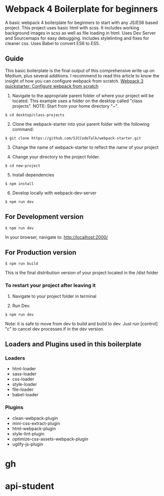 # Webpack 4 Boilerplate for beginners
A basic webpack 4 boilerplate for beginners to start with any JS/ES6 based project. This project uses basic html with scss. It includes working background images in scss as well as file loading in html. Uses Dev Server and Sourcemaps for easy debugging. Includes stylelinting and fixes for cleaner css. Uses Babel to convert ES6 to ES5. 
<br>
## Guide
This basic boilerplate is the final output of this comprehensive write up on Medium, plus several additions. I recommend to read this article to know the insight of how you can configure webpack from scratch.
[Webpack 3 quickstarter: Configure webpack from scratch](https://medium.com/@nirjhor123/webpack-3-quickstarter-configure-webpack-from-scratch-30a6c394038a)
<br>
1. Navigate to the appropriate parent folder of where your project will be located. This example uses a folder on the desktop called "class projects". NOTE: Start from your home directory "~".

```
$ cd desktop/class-projects
```

2. Clone the webpack-starter into your parent folder with the following command:

```
$ git clone https://github.com/SJCCodeTalk/webpack-starter.git
```
3. Change the name of webpack-starter to reflect the name of your project

4. Change your directory to the project folder. 

```
$ cd new-project
```

5. Install dependencies

```
$ npm install
```


6.  Develop locally with webpack-dev-server

```
$ npm run dev
```

## For Development version

```
$ npm run dev
```

In your browser, navigate to: [http://localhost:2000/](http://localhost:2000/)

## For Production version

```
$ npm run build
```
This is the final distribution version of your project located in the /dist folder

### To restart your project after leaving it

1. Navigate to your project folder in terminal

2. Run Dev. 

```
$ npm run dev
```

Note: it is safe to move from dev to build and build to dev. Just run [control] "c" to cancel dev processes if in the dev version.
 
## Loaders and Plugins used in this boilerplate

### Loaders
* html-loader
* sass-loader
* css-loader
* style-loader
* file-loader
* babel-loader

### Plugins
* clean-webpack-plugin
* mini-css-extract-plugin
* html-webpack-plugin
* style-lint-plugin
* optimize-css-assets-webpack-plugin
* uglify-js-plugin

# gh
# api-student
